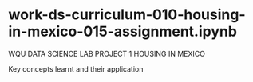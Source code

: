 # work-ds-curriculum-010-housing-in-mexico-015-assignment.ipynb

WQU DATA SCIENCE LAB PROJECT 1
HOUSING IN MEXICO

Key concepts learnt and their application
